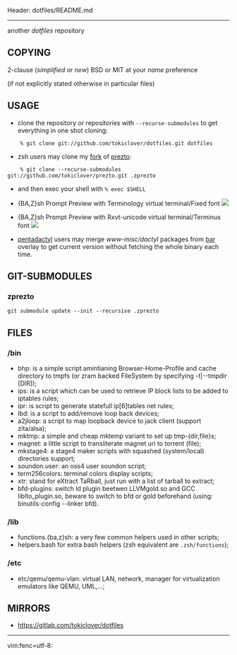 Header: dotfiles/README.md

---

another _dotfiles_ repository

COPYING
-------

2-clause (*simplified* or *new*) BSD or MIT at your *name* preference

(if not explicitly stated otherwise in particular files)

USAGE
-----

* clone the repository or repositories with `--recurse-submodules` to get
everything in one shot cloning: 
```
    % git clone git://github.com/tokiclover/dotfiles.git dotfiles
```
* zsh users may clone my [fork][1] of [prezto][2]: 
```
    % git clone --recurse-submodules git://github.com/tokiclover/prezto.git .zprezto
```
* and then exec your shell with `% exec $SHELL`

* {BA,Z}sh Prompt Preview with Terminology virtual terminal/Fixed font
![](https://imgur.com/qWXRrc6.png)

* {BA,Z}sh Prompt Preview with Rxvt-unicode virtual terminal/Terminus font
![](https://imgur.com/FVjfmRj.png)

* [pentadactyl][4] users may merge *www-misc/dactyl* packages from [bar][3]
overlay to get current version without fetching the whole binary each time.

GIT-SUBMODULES
--------------

### zprezto

    git submodule update --init --recursive .zprezto

FILES
-----
### /bin

* bhp: is a simple script amintianing Browser-Home-Profile and cache directory to
       tmpfs (or zram backed FileSystem by specifying -t|--tmpdir [DIR]);
* ips: is a script which can be used to retrieve IP block lists to be added to iptables rules;
* ipr: is script to generate statefull ip[6]tables net rules;
* lbd: is a script to add/remove loop back devices;
* a2jloop: a script to map loopback device to jack client (support zita/alsa);
* mktmp: a simple and cheap mktemp variant to set up tmp-{dir,file}s; 
* magnet: a little script to transliterate magnet uri to torrent (file);
* mkstage4: a stage4 maker scripts with squashed (system/local) directories support;
* soundon.user: an oss4 user soundon script;
* term256colors: terminal colors display scripts;
* xtr: stand for eXtract TaRball, just run with a list of tarball to extract;
* bfd-plugins: switch ld plugin beetwen LLVMgold.so and GCC liblto_plugin.so,
  beware to switch to bfd or gold beforehand (using: binutils-config --linker bfd).

### /lib

* functions.{ba,z}sh: a very few common helpers used in other scripts;
* helpers.bash for extra bash helpers (zsh equivalent are `.zsh/functions`);

### /etc

* etc/qemu/qemu-vlan: virtual LAN, network, manager for virtualization emulators
like QEMU, UML,...;

MIRRORS
-------

* https://gitlab.com/tokiclover/dotfiles

[1]: https://github.com/tokiclover/prezto
[2]: https://github.com/sorin-ionescu/prezto
[3]: https://github.com/tokiclover/bar-overlay
[4]: http://5digits.org/pentadactyl

---
vim:fenc=utf-8:
